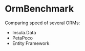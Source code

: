 OrmBenchmark
============

Comparing speed of several ORMs:
- Insula.Data
- PetaPoco
- Entity Framework